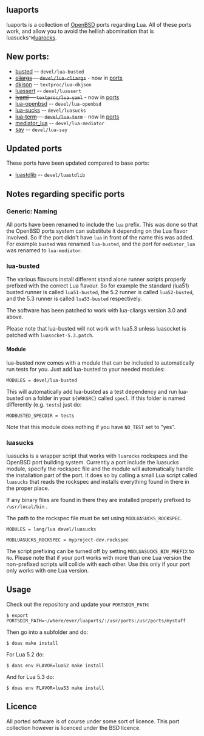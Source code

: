 ## luaports

luaports is a collection of [OpenBSD](http://openbsd.org) ports regarding
Lua. All of these ports work, and allow you to avoid the hellish abomination
that is luasucks```^W```[luarocks](https://luarocks.org/).

## New ports:

* [busted](https://github.com/olivine-labs/busted) -- ```devel/lua-busted```
* ~~[cliargs](https://github.com/amireh/lua_cliargs) -- ```devel/lua-cliargs```~~ - now in [ports](https://marc.info/?l=openbsd-ports&m=147628380011289&w=2)
* [dkjson](https://github.com/luadist/dkjson) -- ```textproc/lua-dkjson```
* [luassert](https://github.com/olivine-labs/luassert) -- ```devel/luassert```
* ~~[lyaml](https://github.com/gvvaughan/lyaml) -- ```textproc/lua-yaml```~~ - now in [ports](https://marc.info/?l=openbsd-ports-cvs&m=146146548111278&w=2)
* [lua-openbsd](https://github.com/n0la/lua-openbsd) -- ```devel/lua-openbsd```
* [lua-sucks](https://github.com/n0la/luasucks) -- ```devel/luasucks```
* ~~[lua-term](https://github.com/hoelzro/lua-term) -- ```devel/lua-term```~~ - now in [ports](https://marc.info/?l=openbsd-ports-cvs&m=146334406426293&w=2)
* [mediator_lua](https://github.com/olivine-labs/mediator_lua) -- ```devel/lua-mediator```
* [say](https://github.com/olivine-labs/say) -- ```devel/lua-say```

## Updated ports

These ports have been updated compared to base ports:

* [luastdlib](https://github.com/lua-stdlib/lua-stdlib) -- ```devel/luastdlib```

## Notes regarding specific ports

### Generic: Naming

All ports have been renamed to include the ```lua``` prefix. This was done so
that the OpenBSD ports system can substitute it depending on the Lua flavor
involved. So if the port didn't have ```lua``` in front of the name this was
added. For example ```busted``` was renamed ```lua-busted```, and the port for
```mediator_lua``` was renamed to ```lua-mediator```.

### lua-busted

The various flavours install different stand alone runner scripts properly
prefixed with the correct Lua flavour. So for example the standard (lua51)
busted runner is called ```lua51-busted```, the 5.2 runner is called
```lua52-busted```, and the 5.3 runner is called ```lua53-busted```
respectively.

The software has been patched to work with lua-cliargs version 3.0 and above.

Please note that lua-busted will not work with lua5.3 unless luasocket is
patched with ```luasocket-5.3.patch```.

#### Module

lua-busted now comes with a module that can be included to automatically run
tests for you. Just add lua-busted to your needed modules:

```
MODULES = devel/lua-busted
```

This will automatically add lua-busted as a test dependency and run lua-busted
on a folder in your ```${WRKSRC}``` called ```specl```. If this folder is named
differently (e.g. ```tests```) just do:

```
MODBUSTED_SPECDIR = tests
```

Note that this module does nothing if you have ```NO_TEST``` set to "yes".

### luasucks

luasucks is a wrapper script that works with ```luarocks``` rockspecs and the
OpenBSD port building system. Currently a port include the luasucks module,
specify the rockspec file and the module will automatically handle the
installation part of the port. It does so by calling a small Lua script called
```luasucks``` that reads the rockspec and installs everything found in there
in the proper place.

If any binary files are found in there they are installed properly prefixed to
```/usr/local/bin``` .

The path to the rockspec file must be set using ```MODLUASUCKS_ROCKSPEC```.

```
MODULES = lang/lua devel/luasucks

MODLUASUCKS_ROCKSPEC = myproject-dev.rockspec
```

The script prefixing can be turned off by setting ```MODLUASUCKS_BIN_PREFIX```
to ```No```. Please note that if your port works with more than one Lua
version the non-prefixed scripts will collide with each other. Use this only
if your port only works with one Lua version.

## Usage

Check out the repository and update your ```PORTSDIR_PATH```:

```
$ export PORTSDIR_PATH=~/where/ever/luaports/:/usr/ports:/usr/ports/mystuff
```

Then go into a subfolder and do:

```
$ doas make install
```

For Lua 5.2 do:

```
$ doas env FLAVOR=lua52 make install
```

And for Lua 5.3 do:

```
$ doas env FLAVOR=lua53 make install
```

## Licence

All ported software is of course under some sort of licence. This port
collection however is licenced under the BSD licence.
